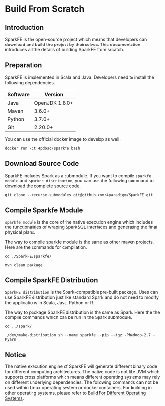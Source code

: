# Build From Scratch

## Introduction

SparkFE is the open-source project which means that developers can download and build the project by theirselves. This documentation introduces all the details of building SparkFE from srcatch.

## Preparation

SparkFE is implemented in Scala and Java. Developers need to install the following dependencies.

| Software | Version |
| -------- | ------- |
| Java | OpenJDK 1.8.0+ |
| Maven | 3.6.0+ |
| Python | 3.7.0+ |
| Git | 2.20.0+ |

You can use the official docker image to develop as well.

```
docker run -it 4pdosc/sparkfe bash
```

## Download Source Code

SparkFE includes Spark as a submodule. If you want to compile `sparkfe module` and `SparkFE distribution`, you can use the following command to download the complete source code.

```
git clone --recurse-submodules git@github.com:4paradigm/SparkFE.git
```

## Compile Sparkfe Module

`sparkfe module` is the core of the native execution engine which includes the functionalities of wraping SparkSQL interfaces and generating the final physical plans.

The way to compile sparkfe module is the same as other maven projects. Here are the commands for compilation.

```
cd ./SparkFE/sparkfe/

mvn clean package
```

## Compile SparkFE Distribution

`SparkFE distribution` is the Spark-compatible pre-built package. Uses can use SparkFE distribution just like standard Spark and do not need to modify the applications in Scala, Java, Python or R.

The way to package SparkFE distribution is the same as Spark. Here the the compile commands which can be run in the Spark submodule.

```
cd ../spark/

./dev/make-distribution.sh --name sparkfe --pip --tgz -Phadoop-2.7 -Pyarn
```

## Notice

The native execution engine of SparkFE will generate different binary code for different computing architectures. The native code is not like JVM which supports cross platforms which means different operating systems may rely on different underlying dependencies. The following commands can not be used within Linux operating system or docker containers. For building in other operating systems, please refer to [Build For Different Operating Systems](./build_for_different_os.md).
